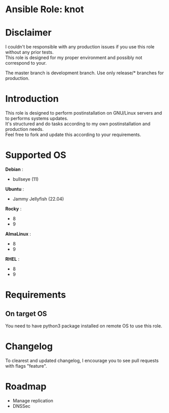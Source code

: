 # Ansible Role: knot

# Disclaimer

I couldn't be responsible with any production issues if you use this role without any prior tests.  
This role is designed for my proper environment and possibly not correspond to your.

The master branch is development branch. Use only release/* branches for production.

# Introduction

This role is designed to perform postinstallation on GNU/Linux servers and to performs systems updates.  
It's structured and do tasks according to my own postinstallation and production needs.  
Feel free to fork and update this according to your requirements.

# Supported OS

**Debian** :
- bullseye (11)

**Ubuntu** :
- Jammy Jellyfish (22.04)

**Rocky** :
- 8
- 9

**AlmaLinux** :
- 8
- 9

**RHEL** :
- 8
- 9

# Requirements

## On target OS

You need to have python3 package installed on remote OS to use this role.

# Changelog

To clearest and updated changelog, I encourage you to see pull requests with flags "feature".

# Roadmap

- Manage replication
- DNSSec
